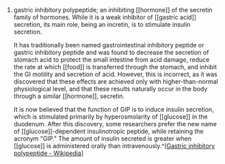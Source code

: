 1. gastric inhibitory polypeptide; an inhibiting [[hormone]] of the secretin family of hormones. While it is a weak inhibitor of [[gastric acid]] secretion, its main role, being an incretin, is to stimulate insulin secretion.
   
   It has traditionally been named gastrointestinal inhibitory peptide or gastric inhibitory peptide and was found to decrease the secretion of stomach acid to protect the small intestine from acid damage, reduce the rate at which [[food]] is transferred through the stomach, and inhibit the GI motility and secretion of acid. However, this is incorrect, as it was discovered that these effects are achieved only with higher-than-normal physiological level, and that these results naturally occur in the body through a similar [[hormone]], secretin.
   
   It is now believed that the function of GIP is to induce insulin secretion, which is stimulated primarily by hyperosmolarity of [[glucose]] in the duodenum. After this discovery, some researchers prefer the new name of [[glucose]]-dependent insulinotropic peptide, while retaining the acronym "GIP." The amount of insulin secreted is greater when [[glucose]] is administered orally than intravenously.^[[Gastric inhibitory polypeptide - Wikipedia](https://en.wikipedia.org/wiki/Gastric_inhibitory_polypeptide)]